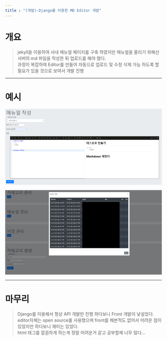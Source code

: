 ```yaml
---
title : "(개발)-Django를 이용한 MD Editor 개발"
---
```


# 개요
> jekyll을 이용하여 사내 매뉴얼 페이지를 구축 하였지만 매뉴얼을 올리기 위해선 서버의 md 파일을 작성한 뒤 업로드를 해야 했다.<br>
과정이 복잡하여 Editor를 만들어 자동으로 업로드 및 수정 삭제 가능 하도록 할 필요가 있을 것으로 보여서 개발 진행

---

# 예시
![예시](https://github.com/Tosi123/Tosi123.github.io/blob/master/assets/image/md-editor-ex1.png?raw=true)

![예시](https://github.com/Tosi123/Tosi123.github.io/blob/master/assets/image/md-editor-ex2.png?raw=true)

---

# 마무리
> Django를 이용해서 항상 API 개발만 진행 하다보니 Front 개발이 낯설었다.<br>
editor자체는 open source를 사용했으며 front를 해본적도 없어서 어려운 점이 있었지만 하다보니 재미는 있었다.<br>
html 태그를 깔끔하게 하는게 정말 어려운거 같고 공부할께 너무 많다...

